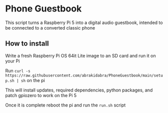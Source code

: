 # Phone Guestbook
This script turns a Raspberry Pi 5 into a digital audio guestbook, intended to be connected to a converted classic phone

## How to install
Write a fresh Raspberry Pi OS 64it Lite image to an SD card and run it on your Pi

Run `curl -s https://raw.githubusercontent.com/abrakidabra/PhoneGuestbook/main/setup.sh | sh` on the pi

This will install updates, required dependencies, python packages, and patch gpiozero to work on the Pi 5

Once it is complete reboot the pi and run the `run.sh` script
